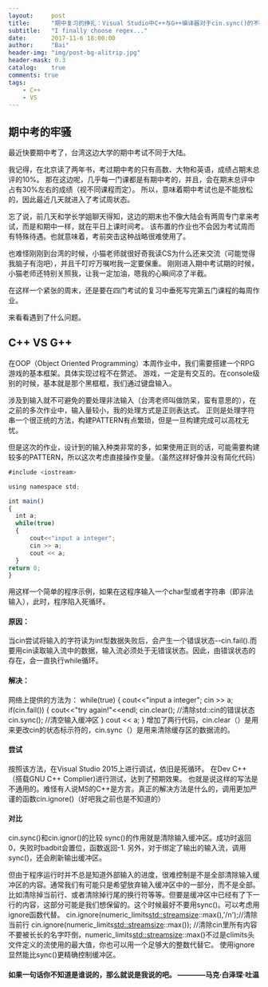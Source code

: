 ```yaml
---
layout:     post
title:      "期中复习的挣扎：Visual Studio中C++与G++编译器对于cin.sync()的不同表现"
subtitle:   "I finally choose regex..."
date:       2017-11-6 18:00:00
author:     "Bai"
header-img: "img/post-bg-alitrip.jpg"
header-mask: 0.3
catalog:    true
comments: true
tags:
    - C++
    - VS
---
```


##  期中考的牢骚

最近快要期中考了，台湾这边大学的期中考试不同于大陆。

我记得，在北京读了两年书，考过期中考的只有高数、大物和英语，成绩占期末总评的10%。
那在这边呢，几乎每一门课都是有期中考的，并且，会在期末总评中占有30%左右的成绩（视不同课程而定）。
所以，意味着期中考试也是不能放松的，因此最近几天就进入了考试周状态。

忘了说，前几天和学长学姐聊天得知，这边的期末也不像大陆会有两周专门拿来考试，而是和期中一样，就在平日上课时间考。
该布置的作业也不会因为考试周而有特殊待遇。也就意味着，考前突击这种战略很难使用了。

也难怪刚刚到台湾的时候，小猫老师就很好奇我读CS为什么还来交流（可能觉得我脑子有泡吧），并且千叮咛万嘱咐我一定要保重。
刚刚进入期中考试期的时候，小猫老师还特别关照我，让我一定加油，嗯我的心瞬间凉了半截。

在这样一个紧张的周末，还是要在四门考试的复习中垂死写完第五门课程的每周作业。

来看看遇到了什么问题。


##  C++ VS G++

在OOP（Object Oriented Programming）本周作业中，我们需要搭建一个RPG游戏的基本框架。具体实现过程不在赘述。
游戏，一定是有交互的。在console级别的时候，基本就是那个黑框框，我们通过键盘输入。

涉及到输入就不可避免的要处理非法输入（台湾老师叫做防呆，蛮有意思的），在之前的多次作业中，输入量较小，我的处理方式是正则表达式。
正则是处理字符串一个很正统的方法，构建PATTERN有点繁琐，但是一旦构建完成可以高枕无忧。

但是这次的作业，设计到的输入种类非常的多，如果使用正则的话，可能需要构建较多的PATTERN，所以这次考虑直接操作变量。（虽然这样好像并没有简化代码）

```javascript
#include <iostream>

using namespace std;

int main()
{
  int a;
  while(true)
  {
      cout<<"input a integer";
      cin >> a;
      cout << a;
  }
return 0;
}
```

用这样一个简单的程序示例，如果在这程序输入一个char型或者字符串（即非法输入），此时，程序陷入死循环。
####  原因：
当cin尝试将输入的字符读为int型数据失败后，会产生一个错误状态--cin.fail().而要用cin读取输入流中的数据，输入流必须处于无错误状态。因此，由错误状态的存在，会一直执行while循环。
####  解决：
网络上提供的方法为：
        while(true)
        {
            cout<<"input a integer";
            cin >> a;
            if(cin.fail()) {
                cout<<"try again!"<<endl;
                cin.clear(); //清除std::cin的错误状态
                cin.sync(); //清空输入缓冲区
            }
            cout << a;
        }
增加了两行代码，cin.clear（）是用来更改cin的状态标示符的，cin.sync（）是用来清除缓存区的数据流的。
####  尝试
按照该方法，在Visual Studio 2015上进行调试，依旧是死循环。
在Dev C++（搭载GNU C++ Complier)进行测试，达到了预期效果。
也就是说这样的写法是不通用的。难怪有人说MS的C++是方言。真正的解决方法是什么的，调用更加严谨的函数cin.ignore()（好吧我之前也是不知道的）

#### 对比
cin.sync()和cin.ignor()的比较
sync()的作用就是清除输入缓冲区。成功时返回0，失败时badbit会置位，函数返回-1.
另外，对于绑定了输出的输入流，调用sync()，还会刷新输出缓冲区。
 
但由于程序运行时并不总是知道外部输入的进度，很难控制是不是全部清除输入缓冲区的内容。通常我们有可能只是希望放弃输入缓冲区中的一部分，而不是全部。比如清除掉当前行、或者清除掉行尾的换行符等等。但要是缓冲区中已经有了下一行的内容，这部分可能是我们想保留的。这个时候最好不要用sync()。可以考虑用ignore函数代替。
cin.ignore(numeric_limits<std::streamsize>::max(),'/n');//清除当前行
cin.ignore(numeric_limits<std::streamsize>::max());     //清除cin里所有内容
不要被长长的名字吓倒，numeric_limits<std::streamsize>::max()不过是climits头文件定义的流使用的最大值，你也可以用一个足够大的整数代替它。
使用ignore显然能比sync()更精确控制缓冲区。



####  如果一句话你不知道是谁说的，那么就说是我说的吧。          ————马克·白泽琛·吐温